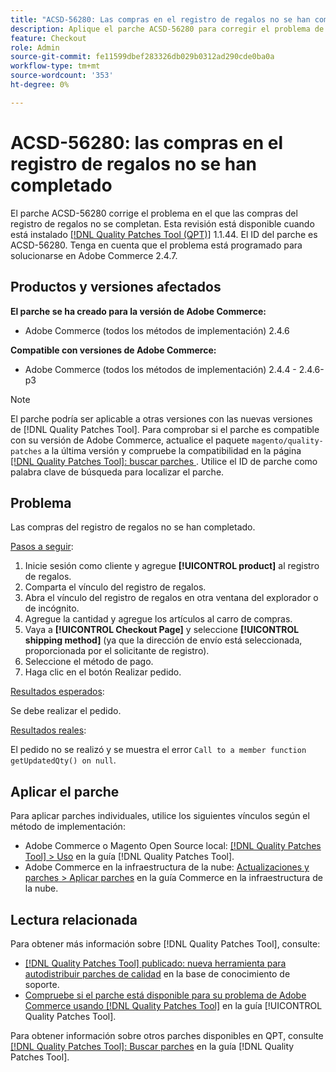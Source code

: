 ```yaml
---
title: "ACSD-56280: Las compras en el registro de regalos no se han completado"
description: Aplique el parche ACSD-56280 para corregir el problema de Adobe Commerce en el que las compras del registro de regalos no se hayan completado
feature: Checkout
role: Admin
source-git-commit: fe11599dbef283326db029b0312ad290cde0ba0a
workflow-type: tm+mt
source-wordcount: '353'
ht-degree: 0%

---
```


# ACSD-56280: las compras en el registro de regalos no se han completado

El parche ACSD-56280 corrige el problema en el que las compras del registro de regalos no se completan. Esta revisión está disponible cuando está instalado [[!DNL Quality Patches Tool (QPT)]](https://experienceleague.adobe.com/en/docs/commerce-knowledge-base/kb/announcements/commerce-announcements/magento-quality-patches-released-new-tool-to-self-serve-quality-patches) 1.1.44. El ID del parche es ACSD-56280. Tenga en cuenta que el problema está programado para solucionarse en Adobe Commerce 2.4.7.

## Productos y versiones afectados

**El parche se ha creado para la versión de Adobe Commerce:**

* Adobe Commerce (todos los métodos de implementación) 2.4.6

**Compatible con versiones de Adobe Commerce:**

* Adobe Commerce (todos los métodos de implementación) 2.4.4 - 2.4.6-p3

>[!NOTE]
>
>El parche podría ser aplicable a otras versiones con las nuevas versiones de [!DNL Quality Patches Tool]. Para comprobar si el parche es compatible con su versión de Adobe Commerce, actualice el paquete `magento/quality-patches` a la última versión y compruebe la compatibilidad en la página [[!DNL Quality Patches Tool]: buscar parches ](https://experienceleague.adobe.com/tools/commerce-quality-patches/index.html). Utilice el ID de parche como palabra clave de búsqueda para localizar el parche.

## Problema

Las compras del registro de regalos no se han completado.

<u>Pasos a seguir</u>:

1. Inicie sesión como cliente y agregue **[!UICONTROL product]** al registro de regalos.
1. Comparta el vínculo del registro de regalos.
1. Abra el vínculo del registro de regalos en otra ventana del explorador o de incógnito.
1. Agregue la cantidad y agregue los artículos al carro de compras.
1. Vaya a **[!UICONTROL Checkout Page]** y seleccione **[!UICONTROL shipping method]** (ya que la dirección de envío está seleccionada, proporcionada por el solicitante de registro).
1. Seleccione el método de pago.
1. Haga clic en el botón Realizar pedido.

<u>Resultados esperados</u>:

Se debe realizar el pedido.

<u>Resultados reales</u>:

El pedido no se realizó y se muestra el error `Call to a member function getUpdatedQty() on null`.

## Aplicar el parche

Para aplicar parches individuales, utilice los siguientes vínculos según el método de implementación:

* Adobe Commerce o Magento Open Source local: [[!DNL Quality Patches Tool] > Uso](/help/tools/quality-patches-tool/usage.md) en la guía [!DNL Quality Patches Tool].
* Adobe Commerce en la infraestructura de la nube: [Actualizaciones y parches > Aplicar parches](https://experienceleague.adobe.com/docs/commerce-cloud-service/user-guide/develop/upgrade/apply-patches.html) en la guía Commerce en la infraestructura de la nube.

## Lectura relacionada

Para obtener más información sobre [!DNL Quality Patches Tool], consulte:

* [[!DNL Quality Patches Tool] publicado: nueva herramienta para autodistribuir parches de calidad](https://experienceleague.adobe.com/en/docs/commerce-knowledge-base/kb/announcements/commerce-announcements/magento-quality-patches-released-new-tool-to-self-serve-quality-patches) en la base de conocimiento de soporte.
* [Compruebe si el parche está disponible para su problema de Adobe Commerce usando [!DNL Quality Patches Tool]](/help/tools/quality-patches-tool/patches-available-in-qpt/check-patch-for-magento-issue-with-magento-quality-patches.md) en la guía [!UICONTROL Quality Patches Tool].


Para obtener información sobre otros parches disponibles en QPT, consulte [[!DNL Quality Patches Tool]: Buscar parches](https://experienceleague.adobe.com/tools/commerce-quality-patches/index.html) en la guía [!DNL Quality Patches Tool].
